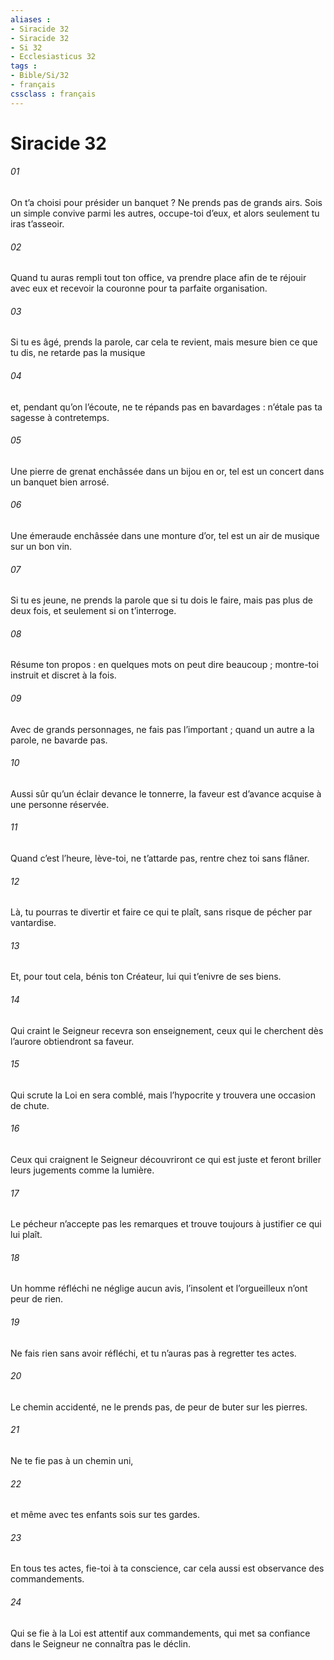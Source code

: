 ```yaml
---
aliases : 
- Siracide 32
- Siracide 32
- Si 32
- Ecclesiasticus 32
tags : 
- Bible/Si/32
- français
cssclass : français
---
```


# Siracide 32

###### 01
On t’a choisi pour présider un banquet ?
Ne prends pas de grands airs.
Sois un simple convive parmi les autres,
occupe-toi d’eux, et alors seulement tu iras t’asseoir.
###### 02
Quand tu auras rempli tout ton office, va prendre place
afin de te réjouir avec eux
et recevoir la couronne pour ta parfaite organisation.
###### 03
Si tu es âgé, prends la parole, car cela te revient,
mais mesure bien ce que tu dis, ne retarde pas la musique
###### 04
et, pendant qu’on l’écoute, ne te répands pas en bavardages :
n’étale pas ta sagesse à contretemps.
###### 05
Une pierre de grenat enchâssée dans un bijou en or,
tel est un concert dans un banquet bien arrosé.
###### 06
Une émeraude enchâssée dans une monture d’or,
tel est un air de musique sur un bon vin.
###### 07
Si tu es jeune, ne prends la parole que si tu dois le faire,
mais pas plus de deux fois, et seulement si on t’interroge.
###### 08
Résume ton propos : en quelques mots on peut dire beaucoup ;
montre-toi instruit et discret à la fois.
###### 09
Avec de grands personnages, ne fais pas l’important ;
quand un autre a la parole, ne bavarde pas.
###### 10
Aussi sûr qu’un éclair devance le tonnerre,
la faveur est d’avance acquise à une personne réservée.
###### 11
Quand c’est l’heure, lève-toi, ne t’attarde pas,
rentre chez toi sans flâner.
###### 12
Là, tu pourras te divertir et faire ce qui te plaît,
sans risque de pécher par vantardise.
###### 13
Et, pour tout cela, bénis ton Créateur,
lui qui t’enivre de ses biens.
###### 14
Qui craint le Seigneur recevra son enseignement,
ceux qui le cherchent dès l’aurore obtiendront sa faveur.
###### 15
Qui scrute la Loi en sera comblé,
mais l’hypocrite y trouvera une occasion de chute.
###### 16
Ceux qui craignent le Seigneur découvriront ce qui est juste
et feront briller leurs jugements comme la lumière.
###### 17
Le pécheur n’accepte pas les remarques
et trouve toujours à justifier ce qui lui plaît.
###### 18
Un homme réfléchi ne néglige aucun avis,
l’insolent et l’orgueilleux n’ont peur de rien.
###### 19
Ne fais rien sans avoir réfléchi,
et tu n’auras pas à regretter tes actes.
###### 20
Le chemin accidenté, ne le prends pas,
de peur de buter sur les pierres.
###### 21
Ne te fie pas à un chemin uni,
###### 22
et même avec tes enfants sois sur tes gardes.
###### 23
En tous tes actes, fie-toi à ta conscience,
car cela aussi est observance des commandements.
###### 24
Qui se fie à la Loi est attentif aux commandements,
qui met sa confiance dans le Seigneur ne connaîtra pas le déclin.
